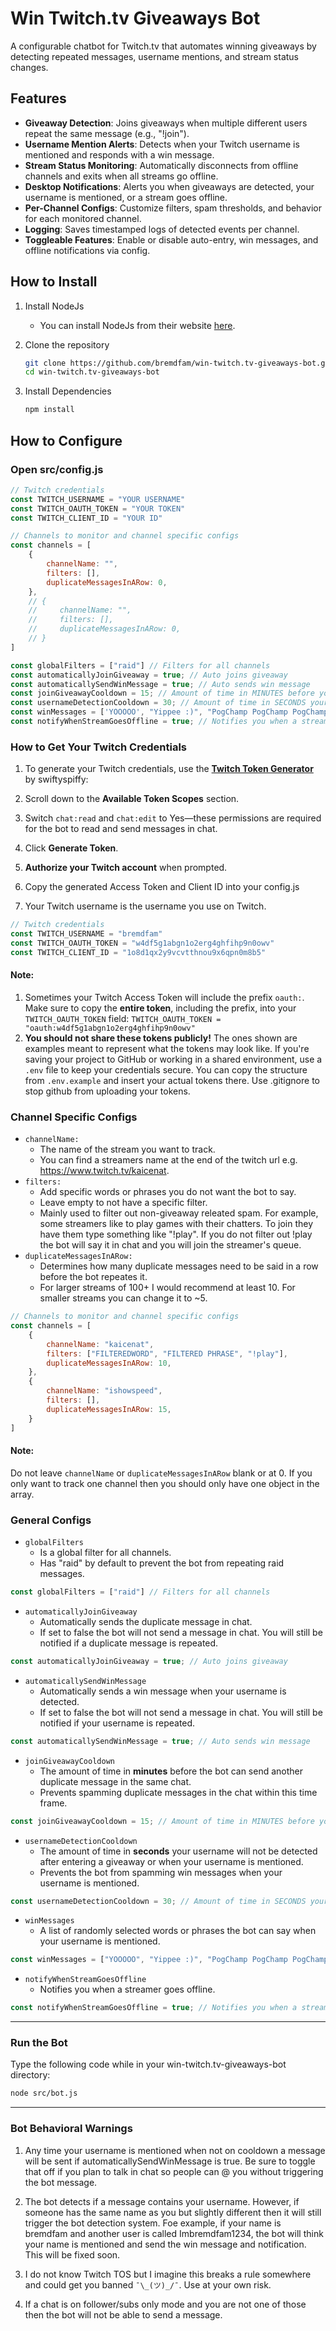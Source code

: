 # Win Twitch.tv Giveaways Bot
A configurable chatbot for Twitch.tv that automates winning giveaways by detecting repeated messages, username mentions, and stream status changes.

## Features

- **Giveaway Detection**: Joins giveaways when multiple different users repeat the same message (e.g., "!join").
- **Username Mention Alerts**: Detects when your Twitch username is mentioned and responds with a win message.
- **Stream Status Monitoring**: Automatically disconnects from offline channels and exits when all streams go offline.
- **Desktop Notifications**: Alerts you when giveaways are detected, your username is mentioned, or a stream goes offline.
- **Per-Channel Configs**: Customize filters, spam thresholds, and behavior for each monitored channel.
- **Logging**: Saves timestamped logs of detected events per channel.
- **Toggleable Features**: Enable or disable auto-entry, win messages, and offline notifications via config.

## How to Install

1. Install NodeJs
    - You can install NodeJs from their website [here](https://nodejs.org/en/download).

2. Clone the repository

   ```bash
   git clone https://github.com/bremdfam/win-twitch.tv-giveaways-bot.git
   cd win-twitch.tv-giveaways-bot
   ```

3. Install Dependencies

    ```bash
    npm install
    ```

## How to Configure
### Open src/config.js
```js
// Twitch credentials
const TWITCH_USERNAME = "YOUR USERNAME"
const TWITCH_OAUTH_TOKEN = "YOUR TOKEN"
const TWITCH_CLIENT_ID = "YOUR ID"

// Channels to monitor and channel specific configs
const channels = [
    {
        channelName: "",
        filters: [],
        duplicateMessagesInARow: 0,
    },
    // {
    //     channelName: "",
    //     filters: [],
    //     duplicateMessagesInARow: 0,
    // }
]

const globalFilters = ["raid"] // Filters for all channels
const automaticallyJoinGiveaway = true; // Auto joins giveaway
const automaticallySendWinMessage = true; // Auto sends win message
const joinGiveawayCooldown = 15; // Amount of time in MINUTES before you can enter the same stream's giveaway
const usernameDetectionCooldown = 30; // Amount of time in SECONDS your username will not be detected after entering a giveaway
const winMessages = ['YOOOOO', "Yippee :)", "PogChamp PogChamp PogChamp"]; // Messages to say when you win
const notifyWhenStreamGoesOffline = true; // Notifies you when a stream goes offline
```
### How to Get Your Twitch Credentials
1. To generate your Twitch credentials, use the **[Twitch Token Generator](https://twitchtokengenerator.com/)** by swiftyspiffy:

2. Scroll down to the **Available Token Scopes** section.

3. Switch `chat:read` and `chat:edit` to Yes—these permissions are required for the bot to read and send messages in chat.

4. Click **Generate Token**.

5. **Authorize your Twitch account** when prompted.

6. Copy the generated Access Token and Client ID into your config.js

7. Your Twitch username is the username you use on Twitch.


```js
// Twitch credentials
const TWITCH_USERNAME = "bremdfam"
const TWITCH_OAUTH_TOKEN = "w4df5g1abgn1o2erg4ghfihp9n0owv"
const TWITCH_CLIENT_ID = "1o8d1qx2y9vcvtthnou9x6qpn0m8b5"
```
#### Note:
1. Sometimes your Twitch Access Token will include the prefix `oauth:`. Make sure to copy the **entire token**, including the prefix, into your `TWITCH_OAUTH_TOKEN` field: `TWITCH_OAUTH_TOKEN = "oauth:w4df5g1abgn1o2erg4ghfihp9n0owv"`
2. **You should not share these tokens publicly!** The ones shown are examples meant to represent what the tokens may look like. If you're saving your project to GitHub or working in a shared environment, use a `.env` file to keep your credentials secure. You can copy the structure from `.env.example` and insert your actual tokens there. Use .gitignore to stop github from uploading your tokens.

### Channel Specific Configs
- `channelName:`
    - The name of the stream you want to track.
    - You can find a streamers name at the end of the twitch url e.g. https://www.twitch.tv/kaicenat.
- `filters:`
    - Add specific words or phrases you do not want the bot to say.
    - Leave empty to not have a specific filter.
    - Mainly used to filter out non-giveaway releated spam. For example, some streamers like to play games with their chatters. To join they have them type something like "!play". If you do not filter out !play the bot will say it in chat and you will join the streamer's queue.
- `duplicateMessagesInARow:`
    - Determines how many duplicate messages need to be said in a row before the bot repeates it.
    - For larger streams of 100+ I would recommend at least 10. For smaller streams you can change it to ~5.
```js
// Channels to monitor and channel specific configs
const channels = [
    {
        channelName: "kaicenat",
        filters: ["FILTEREDWORD", "FILTERED PHRASE", "!play"],
        duplicateMessagesInARow: 10,
    },
    {
        channelName: "ishowspeed",
        filters: [],
        duplicateMessagesInARow: 15,
    }
]
```
#### Note:
Do not leave `channelName` or `duplicateMessagesInARow` blank or at 0. If you only want to track one channel then you should only have one object in the array.

### General Configs
- `globalFilters`
    - Is a global filter for all channels.
    - Has "raid" by default to prevent the bot from repeating raid messages.
```js
const globalFilters = ["raid"] // Filters for all channels
```

- `automaticallyJoinGiveaway`
    - Automatically sends the duplicate message in chat.
    - If set to false the bot will not send a message in chat. You will still be notified if a duplicate message is repeated.
```js
const automaticallyJoinGiveaway = true; // Auto joins giveaway
```

- `automaticallySendWinMessage`
    - Automatically sends a win message when your username is detected.
    - If set to false the bot will not send a message in chat. You will still be notified if your username is repeated.
```js
const automaticallySendWinMessage = true; // Auto sends win message
```

- `joinGiveawayCooldown`
    - The amount of time in **minutes** before the bot can send another duplicate message in the same chat.
    - Prevents spamming duplicate messages in the chat within this time frame.
```js
const joinGiveawayCooldown = 15; // Amount of time in MINUTES before you can enter the same stream's giveaway
```

- `usernameDetectionCooldown`
    - The amount of time in **seconds** your username will not be detected after entering a giveaway or when your username is mentioned.
    - Prevents the bot from spamming win messages when your username is mentioned.
```js
const usernameDetectionCooldown = 30; // Amount of time in SECONDS your username will not be detected after entering a giveaway
```

- `winMessages`
    - A list of randomly selected words or phrases the bot can say when your username is mentioned.
```js
const winMessages = ["YOOOOO", "Yippee :)", "PogChamp PogChamp PogChamp"]; // Messages to say when you win
```

- `notifyWhenStreamGoesOffline`
    - Notifies you when a streamer goes offline.
```js
const notifyWhenStreamGoesOffline = true; // Notifies you when a stream goes offline
```
---
### Run the Bot
Type the following code while in your win-twitch.tv-giveaways-bot directory:
```bash
node src/bot.js
```
---
### Bot Behavioral Warnings
1. Any time your username is mentioned when not on cooldown a message will be sent if automaticallySendWinMessage is true. Be sure to toggle that off if you plan to talk in chat so people can @ you without triggering the bot message.

2. The bot detects if a message contains your username. However, if someone has the same name as you but slightly different then it will still trigger the bot detection system. Foe example, if your name is bremdfam and another user is called Imbremdfam1234, the bot will think your name is mentioned and send the win message and notification. This will be fixed soon.

3. I do not know Twitch TOS but I imagine this breaks a rule somewhere and could get you banned `¯\_(ツ)_/¯`. Use at your own risk.

4. If a chat is on follower/subs only mode and you are not one of those then the bot will not be able to send a message.

